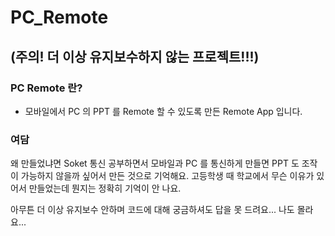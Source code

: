 # PC_Remote
## (주의! 더 이상 유지보수하지 않는 프로젝트!!!)

### PC Remote 란?
- 모바일에서 PC 의 PPT 를 Remote 할 수 있도록 만든 Remote App 입니다.

### 여담
왜 만들었냐면 Soket 통신 공부하면서 모바일과 PC 를 통신하게 만들면 PPT 도 조작이 가능하지 않을까 싶어서 만든 것으로 기억해요.
고등학생 때 학교에서 무슨 이유가 있어서 만들었는데 뭔지는 정확히 기억이 안 나요.

아무튼 더 이상 유지보수 안하며 코드에 대해 궁금하셔도 답을 못 드려요... 나도 몰라요...
